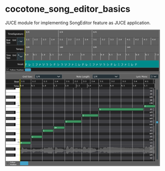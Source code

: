 # cocotone_song_editor_basics
JUCE module for implementing SongEditor feature as JUCE application.

![overview](/.image/overview_20240825.png)
